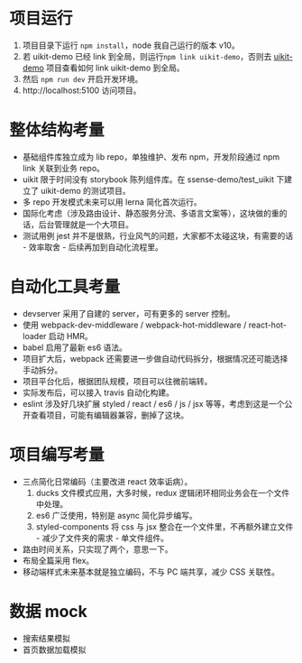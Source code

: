 
# 项目运行
1. 项目目录下运行 `npm install`，node 我自己运行的版本 v10。
2. 若 uikit-demo 已经 link 到全局，则运行`npm link uikit-demo`，否则去 [uikit-demo](https://github.com/dg9981/uikit_demo) 项目查看如何 link uikit-demo 到全局。
3. 然后 `npm run dev` 开启开发环境。
4. http://localhost:5100 访问项目。


# 整体结构考量
- 基础组件库独立成为 lib repo，单独维护、发布 npm，开发阶段通过 npm link 关联到业务 repo。<br>
- uikit 限于时间没有 storybook 陈列组件库。在 ssense-demo/test_uikit 下建立了 uikit-demo 的测试项目。<br>
- 多 repo 开发模式未来可以用 lerna 简化首次运行。<br>
- 国际化考虑（涉及路由设计、静态服务分流、多语言文案等），这块做的重的话，后台管理就是一个大项目。<br>
- 测试用例 jest 并不是很熟，行业风气的问题，大家都不太碰这块，有需要的话 - 效率取舍 - 后续再加到自动化流程里。<br>

# 自动化工具考量
- devserver 采用了自建的 server，可有更多的 server 控制。<br>
- 使用 webpack-dev-middleware / webpack-hot-middleware / react-hot-loader 启动 HMR。<br>
- babel 启用了最新 es6 语法。<br>
- 项目扩大后，webpack 还需要进一步做自动代码拆分，根据情况还可能选择手动拆分。<br>
- 项目平台化后，根据团队规模，项目可以往微前端转。<br>
- 实际发布后，可以接入 travis 自动化构建。<br>
- eslint 涉及好几块扩展 styled / react / es6 / js / jsx 等等，考虑到这是一个公开查看项目，可能有编辑器兼容，删掉了这块。<br>

# 项目编写考量
- 三点简化日常编码（主要改进 react 效率诟病）。<br>
  1. ducks 文件模式应用，大多时候，redux 逻辑闭环相同业务会在一个文件中处理。<br>
  2. es6 广泛使用，特别是 async 简化异步编写。<br>
  3. styled-components 将 css 与 jsx 整合在一个文件里，不再额外建立文件 - 减少了文件夹的需求 - 单文件组件。<br>
- 路由时间关系，只实现了两个，意思一下。<br>
- 布局全篇采用 flex。<br>
- 移动端样式未来基本就是独立编码，不与 PC 端共享，减少 CSS 关联性。<br>

# 数据 mock
- 搜索结果模拟<br>
- 首页数据加载模拟<br>

